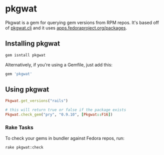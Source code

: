 pkgwat
======

Pkgwat is a gem for querying gem versions from RPM repos. It's based off of
[pkgwat.cli](git://github.com/ralphbean/pkgwat.cli.git) and it uses
[apps.fedoraproject.org/packages](https://apps.fedoraproject.org/packages/).



Installing pkgwat
-----------------

```bash
gem isntall pkgwat
```

Alternatively, if you're using a Gemfile, just add this:

```bash
gem 'pkgwat'
```

Using pkgwat
------------

```ruby
Pkgwat.get_versions("rails")

# this will return true or false if the package exists
Pkgwat.check_gem("pry", "0.9.10", [Pkgwat::F16])
```

### Rake Tasks

To check your gems in bundler against Fedora repos, run:

```bash
rake pkgwat:check
```

